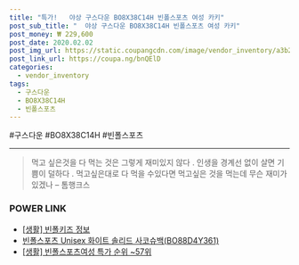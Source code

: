 ```yaml
--- 
title: "특가!   야상 구스다운 BO8X38C14H 빈폴스포츠 여성 카키" 
post_sub_title: "  야상 구스다운 BO8X38C14H 빈폴스포츠 여성 카키" 
post_money: ₩ 229,600 
post_date: 2020.02.02 
post_img_url: https://static.coupangcdn.com/image/vendor_inventory/a3b2/4595a2edecc9668ed142e6d363de73c62b743a32c3679ce1c0773cf55f57.jpg 
post_link_url: https://coupa.ng/bnQElD 
categories: 
  - vendor_inventory 
tags: 
  - 구스다운 
  - BO8X38C14H 
  - 빈폴스포츠 
--- 
```

  #구스다운 #BO8X38C14H #빈폴스포츠 
<hr> 

> 먹고 싶은것을 다 먹는 것은 그렇게 재미있지 않다 . 인생을 경계선 없이 살면 기쁨이 덜하다 . 먹고싶은대로 다 먹을 수있다면 먹고싶은 것을 먹는데 무슨 재미가 있겠나 – 톰행크스 


### POWER LINK

* <a href="https://blog.naver.com/sakai111/221761223061" target="_blank"> [생활] 빈폴키즈 정보 </a>
* <a href="https://blog.naver.com/santokki14/221786214777" target="_blank">빈폴스포츠 Unisex 화이트 솔리드 사코슈백(BO88D4Y361)</a>
* <a href="https://blog.naver.com/sakai111/221793059182" target="_blank"> [생활] 빈폴스포츠여성 특가 순위 ~57위</a>
